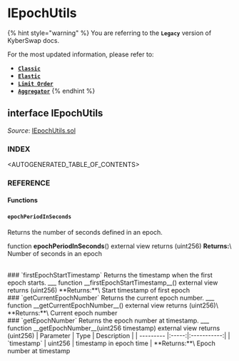 # IEpochUtils

{% hint style="warning" %}
You are referring to the **`Legacy`** version of KyberSwap docs.

For the most updated information, please refer to:

* [**`Classic`**](../../../../liquidity-solutions/kyberswap-classic/)
* [**`Elastic`**](../../../../liquidity-solutions/kyberswap-elastic/)
* [**`Limit Order`**](../../../../kyberswap-solutions/limit-order/)
* [**`Aggregator`**](../../../../kyberswap-solutions/kyberswap-aggregator/)
{% endhint %}

## interface IEpochUtils

_Source_: [IEpochUtils.sol](https://github.com/KyberNetwork/smart-contracts/blob/master/contracts/sol6/Dao/IEpochUtils.sol)



### INDEX[​](https://docs.kyberswap.com/Legacy/api-abi/core-smart-contracts/api\_abi-iepochutils#index) <a href="#index" id="index"></a>

\<AUTOGENERATED\_TABLE\_OF\_CONTENTS>

### REFERENCE[​](https://docs.kyberswap.com/Legacy/api-abi/core-smart-contracts/api\_abi-iepochutils#reference) <a href="#reference" id="reference"></a>

#### Functions[​](https://docs.kyberswap.com/Legacy/api-abi/core-smart-contracts/api\_abi-iepochutils#functions) <a href="#functions" id="functions"></a>

#### `epochPeriodInSeconds`[​](https://docs.kyberswap.com/Legacy/api-abi/core-smart-contracts/api\_abi-iepochutils#epochperiodinseconds) <a href="#epochperiodinseconds" id="epochperiodinseconds"></a>

Returns the number of seconds defined in an epoch.



function **epochPeriodInSeconds**() external view returns (uint256) **Returns:**\ Number of seconds in an epoch

\
\### \`firstEpochStartTimestamp\` Returns the timestamp when the first epoch starts. \_\_\_ function \_\_firstEpochStartTimestamp\_\_() external view returns (uint256) \*\*Returns:\*\*\ Start timestamp of first epoch\
\### \`getCurrentEpochNumber\` Returns the current epoch number. \_\_\_ function \_\_getCurrentEpochNumber\_\_() external view returns (uint256)\ \*\*Returns:\*\*\ Current epoch number\
\### \`getEpochNumber\` Returns the epoch number at timestamp. \_\_\_ function \_\_getEpochNumber\_\_(uint256 timestamp) external view returns (uint256) | Parameter | Type | Description | | --------- |:-----:|:-----------:| | \`timestamp\` | uint256 | timestamp in epoch time | \*\*Returns:\*\*\ Epoch number at timestamp

